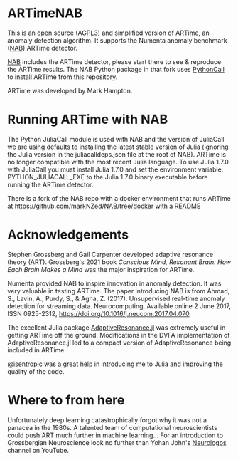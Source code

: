 # ARTimeNAB

This is an open source (AGPL3) and simplified version of ARTime, an anomaly detection algorithm.
It supports the Numenta anomaly benchmark ([NAB](https://github.com/numenta/NAB)) ARTime detector.

[NAB](https://github.com/numenta/NAB) includes the ARTime detector, please start there to see & reproduce the ARTime results. The NAB Python package in that fork uses [PythonCall](https://github.com/cjdoris/PythonCall.jl) to install ARTime from this repository.

ARTime was developed by Mark Hampton.

# Running ARTime with NAB

The Python JuliaCall module is used with NAB and the version of JuliaCall we are using defaults to installing the latest stable version of Julia (ignoring the Julia version in the juliacalldeps.json file at the root of NAB). ARTime is no longer compatible with the most recent Julia language. To use Julia 1.7.0 with JuliaCall you must install Julia 1.7.0 and set the environment variable: PYTHON_JULIACALL_EXE to the Julia 1.7.0 binary executable before running the ARTime detector.

There is a fork of the NAB repo with a docker environment that runs ARTime at https://github.com/markNZed/NAB/tree/docker with a [README](https://github.com/markNZed/NAB/blob/docker/docker/README.txt) 

# Acknowledgements

Stephen Grossberg and Gail Carpenter developed adaptive resonance theory (ART). Grossberg's 2021 book *Conscious Mind, Resonant Brain: How Each Brain Makes a Mind* was the major inspiration for ARTime.

Numenta provided NAB to inspire innovation in anomaly detection. It was very valuable in testing ARTime. The paper introducing NAB is from Ahmad, S., Lavin, A., Purdy, S., & Agha, Z. (2017). Unsupervised real-time anomaly detection for streaming data. Neurocomputing, Available online 2 June 2017, ISSN 0925-2312, https://doi.org/10.1016/j.neucom.2017.04.070

The excellent Julia package [AdaptiveResonance.jl](https://github.com/AP6YC/AdaptiveResonance.jl) was extremely useful in getting ARTime off the ground. Modifications in the DVFA implementation of AdaptiveResonance.jl led to a compact version of AdaptiveResonance being included in ARTime. 

[@isentropic](https://github.com/isentropic) was a great help in introducing me to Julia and improving the quality of the code.

# Where to from here

Unfortunately deep learning catastrophically forgot why it was not a panacea in the 1980s. A talented team of computational neuroscientists could push ART much further in machine learning... For an introduction to Grossbergian Neuroscience look no further than Yohan John's [Neurologos](https://www.youtube.com/watch?v=HrOxj-3hBiw&list=PLTEtXsHFKZTsxmKyVn69ZmLBxghBH1tNR) channel on YouTube.
